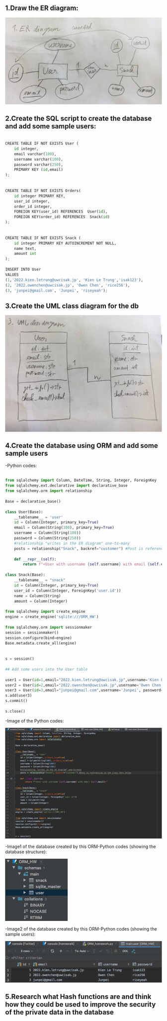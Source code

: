 ## 1.Draw the ER diagram:
![](https://github.com/BrightChanges/Unit-3/blob/main/IMG_4730.jpg)

## 2.Create the SQL script to create the database and add some sample users:

```.py

CREATE TABLE IF NOT EXISTS User (
	id integer,
	email varchar(100),
	username varchar(100),
	password varchar(250),
    PRIMARY KEY (id,email)
);


CREATE TABLE IF NOT EXISTS Orders(
    id integer PRIMARY KEY,
    user_id integer,
    order_id integer,
    FOREIGN KEY(user_id) REFERENCES  User(id),
    FOREIGN KEY(order_id) REFERENCES  Snack(id)
);


CREATE TABLE IF NOT EXISTS Snack (
	id integer PRIMARY KEY AUTOINCREMENT NOT NULL,
	name text,
	amount int
);

INSERT INTO User
VALUES
(1,'2022.kien.letrung@uwcisak.jp', 'Kien Le Trung','isak123'),
(2, '2022.owenchen@uwcisak.jp', 'Owen Chen', 'rice256'),
(3, 'junpei@gmail.com', 'Junpei', 'riseyeah');


```

## 3.Create the UML class diagram for the db
![](https://github.com/BrightChanges/Unit-3/blob/main/IMG_4731.jpg)


## 4.Create the database using ORM and add some sample users

-Python codes:

```.py

from sqlalchemy import Column, DateTime, String, Integer, ForeignKey
from sqlalchemy.ext.declarative import declarative_base
from sqlalchemy.orm import relationship

Base = declarative_base()

class User(Base):
    __tablename__ = 'user'
    id = Column(Integer, primary_key=True)
    email = Column(String(100), primary_key=True)
    username = Column(String(100))
    password = Column(String(250))
    #relationship "writes in the ER diagram" one-to-many
    posts = relationship("Snack", backref="customer") #Post is referencing to the class Post below

    def __repr__(self):
        return f"<User with username {self.username} with email {self.email}>"

class Snack(Base):
    __tablename__ = "snack"
    id = Column(Integer, primary_key=True)
    user_id = Column(Integer, ForeignKey('user.id'))
    name = Column(String)
    amount = Column(Integer)

from sqlalchemy import create_engine
engine = create_engine('sqlite:///ORM_HW')

from sqlalchemy.orm import sessionmaker
session = sessionmaker()
session.configure(bind=engine)
Base.metadata.create_all(engine)


s = session()

## Add some users into the User table

user1 = User(id=1,email="2022.kien.letrung@uwcisak.jp",username='Kien Le Trung', password='isak123')
user2 = User(id=2,email="2022.owenchen@uwcisak.jp",username='Owen Chen', password='rice256')
user3 = User(id=3,email="junpei@gmail.com",username='Junpei', password='riseyeah')
s.add(user3)
s.commit()

s.close()

```
-Image of the Python codes:

![](https://github.com/BrightChanges/Unit-3/blob/main/Screen%20Shot%200003-02-11%20at%201.47.28%20PM.png)

-Image1 of the database created by this ORM-Python codes (showing the database structure):

![](https://github.com/BrightChanges/Unit-3/blob/main/Screen%20Shot%200003-02-11%20at%201.47.52%20PM.png)

-Image2 of the database created by this ORM-Python codes (showing the sample users):

![](https://github.com/BrightChanges/Unit-3/blob/main/Screen%20Shot%200003-02-11%20at%201.48.08%20PM.png)

## 5.Research what Hash functions are and think how they could be used to improve the security of the private data in the database



